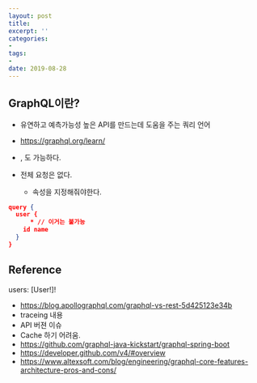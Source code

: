 ```yaml
---
layout: post
title:
excerpt: ''
categories:
-
tags:
-
date: 2019-08-28
---
```

## GraphQL이란?
- 유연하고 예측가능성 높은 API를 만드는데 도움을 주는 쿼리 언어
- <https://graphql.org/learn/>

- , 도 가능하다.
- 전체 요청은 없다.
    - 속성을 지정해줘야한다.

```json
query {
  user {
      * // 이거는 불가능
    id name
  }
}
```
## Reference

users: [User!]!


- <https://blog.apollographql.com/graphql-vs-rest-5d425123e34b>
- traceing 내용
- API 버젼 이슈
- Cache 하기 어려움.
- <https://github.com/graphql-java-kickstart/graphql-spring-boot>
- <https://developer.github.com/v4/#overview>
- <https://www.altexsoft.com/blog/engineering/graphql-core-features-architecture-pros-and-cons/>